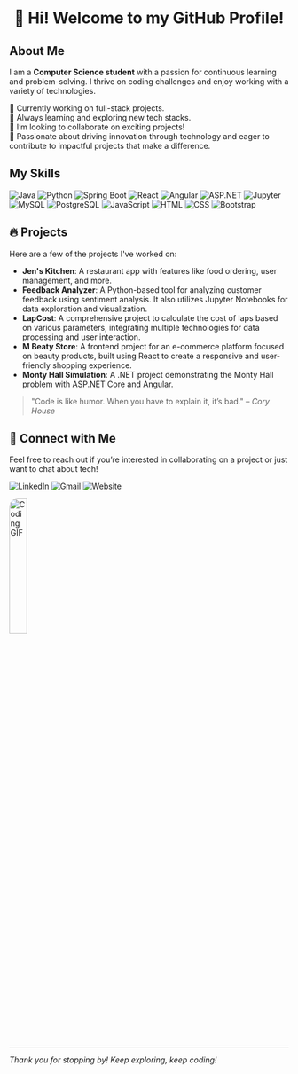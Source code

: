 
<h1 align="center" >
 👋 Hi! Welcome to my GitHub Profile!  
</h1>



###



## About Me

I am a **Computer Science student** with a passion for continuous learning and problem-solving. I thrive on coding challenges and enjoy working with a variety of technologies.

🔭 Currently working on full-stack projects.  
🌱 Always learning and exploring new tech stacks.  
👯 I’m looking to collaborate on exciting projects!  
🚀 Passionate about driving innovation through technology and eager to contribute to impactful projects that make a difference.

## My Skills

![Java](https://img.shields.io/badge/Java-ED8B00?style=flat-square&logo=java&logoColor=white)
![Python](https://img.shields.io/badge/Python-3670A0?style=flat-square&logo=python&logoColor=ffdd54)
![Spring Boot](https://img.shields.io/badge/Spring%20Boot-6DB33F?style=flat-square&logo=spring&logoColor=white)
![React](https://img.shields.io/badge/React-61DAFB?style=flat-square&logo=react&logoColor=black)
![Angular](https://img.shields.io/badge/Angular-DD0031?style=flat-square&logo=angular&logoColor=white)
![ASP.NET](https://img.shields.io/badge/ASP.NET-5C2D91?style=flat-square&logo=dotnet&logoColor=white)
![Jupyter](https://img.shields.io/badge/Jupyter-F37626?style=flat-square&logo=jupyter&logoColor=white)
![MySQL](https://img.shields.io/badge/MySQL-00f?style=flat-square&logo=mysql&logoColor=white)
![PostgreSQL](https://img.shields.io/badge/PostgreSQL-336791?style=flat-square&logo=postgresql&logoColor=white)
![JavaScript](https://img.shields.io/badge/JavaScript-F7DF1E?style=flat-square&logo=javascript&logoColor=black)
![HTML](https://img.shields.io/badge/HTML-E34F26?style=flat-square&logo=html5&logoColor=white)
![CSS](https://img.shields.io/badge/CSS-1572B6?style=flat-square&logo=css3&logoColor=white)
![Bootstrap](https://img.shields.io/badge/Bootstrap-7952B3?style=flat-square&logo=bootstrap&logoColor=white)


## 🔥 Projects

Here are a few of the projects I've worked on:

- **Jen's Kitchen**: A restaurant app with features like food ordering, user management, and more.
- **Feedback Analyzer**: A Python-based tool for analyzing customer feedback using sentiment analysis. It also utilizes Jupyter Notebooks for data exploration and visualization.
- **LapCost**: A comprehensive project to calculate the cost of laps based on various parameters, integrating multiple technologies for data processing and user interaction.
- **M Beaty Store**: A frontend project for an e-commerce platform focused on beauty products, built using React to create a responsive and user-friendly shopping experience.
- **Monty Hall Simulation**: A .NET project demonstrating the Monty Hall problem with ASP.NET Core and Angular.

> "Code is like humor. When you have to explain it, it’s bad." – _Cory House_

## 🚀 Connect with Me

Feel free to reach out if you’re interested in collaborating on a project or just want to chat about tech!

[![LinkedIn](https://img.shields.io/badge/LinkedIn-%230077B5.svg?style=for-the-badge&logo=linkedin&logoColor=white)](https://linkedin.com/in/malki-samarasekara-133083299)
[![Gmail](https://img.shields.io/badge/Gmail-%23EA4335.svg?style=for-the-badge&logo=gmail&logoColor=white)](mailto:malkisamarasekara@gmail.com)
[![Website](https://img.shields.io/badge/Website-%23121011.svg?style=for-the-badge&logo=wordpress&logoColor=white)](https://malkisamarasekara99.wordpress.com/)


<img width="25%" src="https://media.giphy.com/media/HzPtbOKyBoBFsK4hyc/giphy.gif?cid=790b7611ovfodjy3x18gfujp1ykppdv4jh4858s4zsigein6&ep=v1_gifs_search&rid=giphy.gif&ct=g" alt="Coding GIF" style="border-radius: 15px;">


---

*Thank you for stopping by! Keep exploring, keep coding!*
